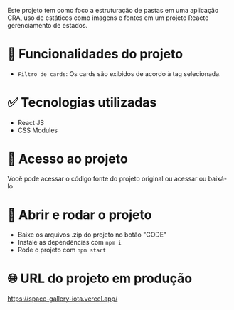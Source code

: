 Este projeto tem como foco a estruturação de pastas em uma aplicação CRA, uso de estáticos como imagens e fontes em um projeto Reacte gerenciamento de estados.

# :hammer: Funcionalidades do projeto

- `Filtro de cards`: Os cards são exibidos de acordo à tag selecionada. 

# :white_check_mark: Tecnologias utilizadas

- React JS
- CSS Modules

# :open_file_folder: Acesso ao projeto
Você pode acessar o código fonte do projeto original ou acessar ou baixá-lo

# :checkered_flag: Abrir e rodar o projeto

- Baixe os arquivos .zip do projeto no botão "CODE"
- Instale as dependências com `npm i`
- Rode o projeto com `npm start`

# :globe_with_meridians: URL do projeto em produção
https://space-gallery-iota.vercel.app/

